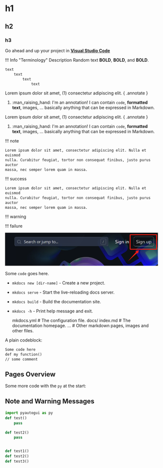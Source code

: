 # h1
## h2
### h3
Go ahead and up your project in [**Visual Studio Code**](https://code.visualstudio.com/)

!!! Info "Terminology"
    Description
    Random text **BOLD**, **BOLD**, and **BOLD**.


```
text 
    text
        text
            text

```


Lorem ipsum dolor sit amet, (1) consectetur adipiscing elit.
{ .annotate }

1.  :man_raising_hand: I'm an annotation! I can contain `code`, __formatted
    text__, images, ... basically anything that can be expressed in Markdown.

Lorem ipsum dolor sit amet, (1) consectetur adipiscing elit.
{ .annotate }

1.  :man_raising_hand: I'm an annotation! I can contain `code`, __formatted
    text__, images, ... basically anything that can be expressed in Markdown.

!!! note

    Lorem ipsum dolor sit amet, consectetur adipiscing elit. Nulla et euismod
    nulla. Curabitur feugiat, tortor non consequat finibus, justo purus auctor
    massa, nec semper lorem quam in massa.

!!! success

    Lorem ipsum dolor sit amet, consectetur adipiscing elit. Nulla et euismod
    nulla. Curabitur feugiat, tortor non consequat finibus, justo purus auctor
    massa, nec semper lorem quam in massa.

!!! warning

!!! failure

![Alt text](/docs/assets/gh1.png)

Some `code` goes here.

* `mkdocs new [dir-name]` - Create a new project.
* `mkdocs serve` - Start the live-reloading docs server.
* `mkdocs build` - Build the documentation site.
* `mkdocs -h` - Print help message and exit.


    mkdocs.yml    # The configuration file.
    docs/
        index.md  # The documentation homepage.
        ...       # Other markdown pages, images and other files.



A plain codeblock:
```
Some code here
def my function()
// some comment
```

## Pages Overview
Some more code with the `py` at the start:

## Note and Warning Messages

```py
import pyautogui as py
def test()
    pass
```

```py title="test"
def test2()
    pass
```

```py linenums="1"
```

```py hl_lines="1 3"
def test1()
def test2()
def test3()
```